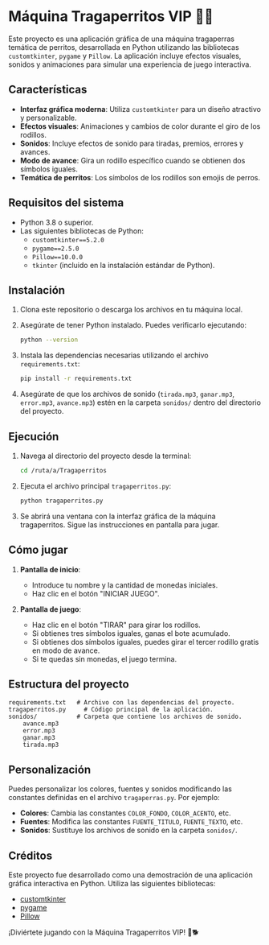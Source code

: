 # Máquina Tragaperritos VIP 🎰🐶

Este proyecto es una aplicación gráfica de una máquina tragaperras temática de perritos, desarrollada en Python utilizando las bibliotecas `customtkinter`, `pygame` y `Pillow`. La aplicación incluye efectos visuales, sonidos y animaciones para simular una experiencia de juego interactiva.

## Características

- **Interfaz gráfica moderna**: Utiliza `customtkinter` para un diseño atractivo y personalizable.
- **Efectos visuales**: Animaciones y cambios de color durante el giro de los rodillos.
- **Sonidos**: Incluye efectos de sonido para tiradas, premios, errores y avances.
- **Modo de avance**: Gira un rodillo específico cuando se obtienen dos símbolos iguales.
- **Temática de perritos**: Los símbolos de los rodillos son emojis de perros.

## Requisitos del sistema

- Python 3.8 o superior.
- Las siguientes bibliotecas de Python:
  - `customtkinter==5.2.0`
  - `pygame==2.5.0`
  - `Pillow==10.0.0`
  - `tkinter` (incluido en la instalación estándar de Python).

## Instalación

1. Clona este repositorio o descarga los archivos en tu máquina local.
2. Asegúrate de tener Python instalado. Puedes verificarlo ejecutando:

   ```bash
   python --version
   ```

3. Instala las dependencias necesarias utilizando el archivo `requirements.txt`:

   ```bash
   pip install -r requirements.txt
   ```

4. Asegúrate de que los archivos de sonido (`tirada.mp3`, `ganar.mp3`, `error.mp3`, `avance.mp3`) estén en la carpeta `sonidos/` dentro del directorio del proyecto.

## Ejecución

1. Navega al directorio del proyecto desde la terminal:

   ```bash
   cd /ruta/a/Tragaperritos
   ```

2. Ejecuta el archivo principal `tragaperritos.py`:

   ```bash
   python tragaperritos.py
   ```

3. Se abrirá una ventana con la interfaz gráfica de la máquina tragaperritos. Sigue las instrucciones en pantalla para jugar.

## Cómo jugar

1. **Pantalla de inicio**:
   - Introduce tu nombre y la cantidad de monedas iniciales.
   - Haz clic en el botón "INICIAR JUEGO".

2. **Pantalla de juego**:
   - Haz clic en el botón "TIRAR" para girar los rodillos.
   - Si obtienes tres símbolos iguales, ganas el bote acumulado.
   - Si obtienes dos símbolos iguales, puedes girar el tercer rodillo gratis en modo de avance.
   - Si te quedas sin monedas, el juego termina.

## Estructura del proyecto

```
requirements.txt   # Archivo con las dependencias del proyecto.
tragaperritos.py     # Código principal de la aplicación.
sonidos/           # Carpeta que contiene los archivos de sonido.
    avance.mp3
    error.mp3
    ganar.mp3
    tirada.mp3
```

## Personalización

Puedes personalizar los colores, fuentes y sonidos modificando las constantes definidas en el archivo `tragaperras.py`. Por ejemplo:

- **Colores**: Cambia las constantes `COLOR_FONDO`, `COLOR_ACENTO`, etc.
- **Fuentes**: Modifica las constantes `FUENTE_TITULO`, `FUENTE_TEXTO`, etc.
- **Sonidos**: Sustituye los archivos de sonido en la carpeta `sonidos/`.

## Créditos

Este proyecto fue desarrollado como una demostración de una aplicación gráfica interactiva en Python. Utiliza las siguientes bibliotecas:

- [customtkinter](https://github.com/TomSchimansky/CustomTkinter)
- [pygame](https://www.pygame.org/)
- [Pillow](https://python-pillow.org/)

¡Diviértete jugando con la Máquina Tragaperritos VIP! 🎰🐕
```